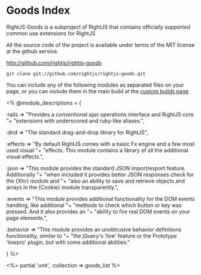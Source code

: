 # Goods Index


RightJS Goods is a subproject of RightJS that contains officially supported common use extensions
for RightJS

All the source code of the project is available under terms of the MIT license at the
github service.

<http://github.com/rightjs/rightjs-goods>

`git clone git://github.com/rightjs/rightjs-goods.git`

You can include any of the following modules as separated files on your page, or you
can include them in the main build at the [custom builds page](<%= builds_path %>)

<%
@module_descriptions = {
  
  :rails    => "Provides a conventional ajax operations interface and RightJS core "+
               "extensions with underscored and ruby-like aliases.",
                
  :dnd      => "The standard drag-and-drop library for RightJS",
  
  :effects  => "By default RightJS comes with a basic Fx engine and a few most used visual "+
                "effects. This module contains a library of all the additional visual effects.",
                
  :json     => "This module provides the standard JSON import/export feature. Additionally "+
               "when included it provides better JSON responses check for the {Xhr} module and "+
               "also an ability to save and retrieve objects and arrays in the {Cookie} module transparently.",
               
  :events   => "This module provides additional functionality for the DOM events handling, like additional "+
               "methods to check which button or key was pressed. And it also provides an "+
               "ability to fire real DOM events on your page elements.",
               
  :behavior => "This module provides an unobtrusive behavior definitions functionality, similar to "+
               "the jQuery's 'live' feature or the Prototype 'lowpro' plugin, but with some additional abilities."

}
%>

<%= partial 'unit', :collection => goods_list %>
